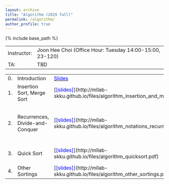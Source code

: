 ```yaml
---
layout: archive
title: "Algorithm (2019 fall)"
permalink: /algorithm/
author_profile: true
---
```


{% include base_path %}
<br>

<table border="0">
  <tr>
    <td>Instructor:</td>
    <td>Joon Hee Choi (Office Hour: Tuesday 14:00-15:00, 23-120)</td>
  </tr>
  <tr>
    <td>TA:</td>
    <td>TBD</td>
  </tr>


<table border="0">
  <tr>
    <td>0.</td>
    <td>Introduction</td>
	<td><a href="http://mllab-skku.github.io/files/algorithm_Introduction.pdf"><font color="blue">Slides</font></a></td>
	<td><a href="http://mllab-skku.github.io/files/algorithm_syllabus.pdf"><font color="blue">Syllabus</font></a></td>
  </tr>
  <tr>
    <td>1.</td>
    <td>Insertion Sort, Merge Sort</td>
    <td>[<font color="blue">[slides]</font>](http://mllab-skku.github.io/files/algorithm_insertion_and_merge_sort.pdf)</td>
	<td>additional slides [<font color="blue">[1]</font>](http://mllab-skku.github.io/files/algorithm_chap1&2-start-simpleAlg.pdf)</td>
  </tr>
  <tr>
    <td>2.</td>
    <td>Recurrences, Divide-and-Conquer</td>
    <td>[<font color="blue">[slides]</font>](http://mllab-skku.github.io/files/algorithm_notations_recurrence_d&c.pdf)</td>
	<td>additional slides [<font color="blue">[1]</font>](http://mllab-skku.github.io/files/algorithm_chap3&4-growth-recurrence.pdf) [<font color="blue">[2]</font>](http://mllab-skku.github.io/files/algorithm_chap4apdx-divide&conquer.pdf)</td>
  </tr>
  <tr>
    <td>3.</td>
    <td>Quick Sort</td>
    <td>[<font color="blue">[slides]</font>](http://mllab-skku.github.io/files/algorithm_quicksort.pdf)</td>
	<td>additional slides [<font color="blue">[1]</font>](http://mllab-skku.github.io/files/algorithm_chap7-quicksort.pdf)</td>
  </tr>
  <tr>
    <td>4.</td>
    <td>Other Sortings</td>
    <td>[<font color="blue">[slides]</font>](http://mllab-skku.github.io/files/algorithm_other_sortings.pdf)</td>
	<td></td>
  </tr>
</table>